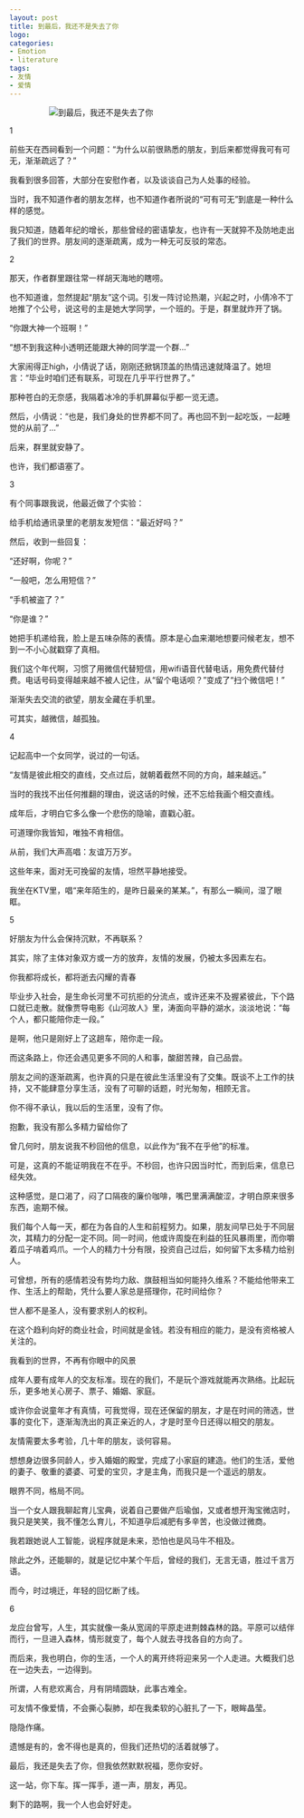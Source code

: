 ```yaml
---
layout: post
title: 到最后，我还不是失去了你
logo: 
categories:
- Emotion
- literature
tags:
- 友情
- 爱情
---
```




　　　　　![到最后，我还不是失去了你](http://image16.poco.cn/mypoco/myphoto/20160417/21/17898075620160417211000081_640.jpg)



1


前些天在西祠看到一个问题：“为什么以前很熟悉的朋友，到后来都觉得我可有可无，渐渐疏远了？”


我看到很多回答，大部分在安慰作者，以及谈谈自己为人处事的经验。


当时，我不知道作者的朋友怎样，也不知道作者所说的“可有可无”到底是一种什么样的感觉。


我只知道，随着年纪的增长，那些曾经的密语挚友，也许有一天就猝不及防地走出了我们的世界。朋友间的逐渐疏离，成为一种无可反驳的常态。



2


那天，作者群里跟往常一样胡天海地的瞎唠。


也不知道谁，忽然提起“朋友”这个词。引发一阵讨论热潮，兴起之时，小倩冷不丁地推了个公号，说这号的主是她大学同学，一个班的。于是，群里就炸开了锅。


“你跟大神一个班啊！”


“想不到我这种小透明还能跟大神的同学混一个群...”


大家闹得正high，小倩说了话，刚刚还掀锅顶盖的热情迅速就降温了。她坦言：“毕业时咱们还有联系，可现在几乎平行世界了。”


那种苍白的无奈感，我隔着冰冷的手机屏幕似乎都一览无遗。


然后，小倩说：“也是，我们身处的世界都不同了。再也回不到一起吃饭，一起睡觉的从前了...”


后来，群里就安静了。


也许，我们都语塞了。



3


有个同事跟我说，他最近做了个实验：


给手机给通讯录里的老朋友发短信：“最近好吗？”


然后，收到一些回复：


“还好啊，你呢？”


“一般吧，怎么用短信？”


“手机被盗了？”


“你是谁？”


她把手机递给我，脸上是五味杂陈的表情。原本是心血来潮地想要问候老友，想不到一不小心就戳穿了真相。


我们这个年代啊，习惯了用微信代替短信，用wifi语音代替电话，用免费代替付费。电话号码变得越来越不被人记住，从“留个电话呗？”变成了“扫个微信吧！”


渐渐失去交流的欲望，朋友全藏在手机里。


可其实，越微信，越孤独。


4


记起高中一个女同学，说过的一句话。


“友情是彼此相交的直线，交点过后，就朝着截然不同的方向，越来越远。”


当时的我找不出任何推翻的理由，说这话的时候，还不忘给我画个相交直线。


成年后，才明白它多么像一个悲伤的隐喻，直戳心脏。


可道理你我皆知，唯独不肯相信。


从前，我们大声高唱：友谊万万岁。


这些年来，面对无可挽留的友情，坦然平静地接受。


我坐在KTV里，唱“来年陌生的，是昨日最亲的某某。”，有那么一瞬间，湿了眼眶。



5


好朋友为什么会保持沉默，不再联系？


其实，除了主体对象双方或一方的放弃，友情的发展，仍被太多因素左右。


你我都将成长，都将逝去闪耀的青春



毕业步入社会，是生命长河里不可抗拒的分流点，或许还来不及握紧彼此，下个路口就已走散。就像贾导电影《山河故人》里，涛面向平静的湖水，淡淡地说：“每个人，都只能陪你走一段。”


是啊，他只是刚好上了这趟车，陪你走一段。


而这条路上，你还会遇见更多不同的人和事，酸甜苦辣，自己品尝。


朋友之间的逐渐疏离，也许真的只是在彼此生活里没有了交集。既谈不上工作的扶持，又不能肆意分享生活，没有了可聊的话题，时光匆匆，相顾无言。


你不得不承认，我以后的生活里，没有了你。


抱歉，我没有那么多精力留给你了



曾几何时，朋友说我不秒回他的信息，以此作为“我不在乎他”的标准。


可是，这真的不能证明我在不在乎。不秒回，也许只因当时忙，而到后来，信息已经失效。


这种感觉，是口渴了，闷了口隔夜的廉价咖啡，嘴巴里满满酸涩，才明白原来很多东西，逾期不候。


我们每个人每一天，都在为各自的人生和前程努力。如果，朋友间早已处于不同层次，其精力的分配一定不同。同一时间，他或许周旋在利益的狂风暴雨里，而你嚼着瓜子啃着鸡爪。一个人的精力十分有限，投资自己过后，如何留下太多精力给别人。


可曾想，所有的感情若没有势均力敌、旗鼓相当如何能持久维系？不能给他带来工作、生活上的帮助，凭什么要人家总是搭理你，花时间给你？


世人都不是圣人，没有要求别人的权利。


在这个趋利向好的商业社会，时间就是金钱。若没有相应的能力，是没有资格被人关注的。


我看到的世界，不再有你眼中的风景


成年人要有成年人的交友标准。现在的我们，不是玩个游戏就能再次熟络。比起玩乐，更多地关心房子、票子、婚姻、家庭。


或许你会说童年才有真情，可我觉得，现在还保留的朋友，才是在时间的筛选，世事的变化下，逐渐淘洗出的真正亲近的人，才是时至今日还得以相交的朋友。


友情需要太多考验，几十年的朋友，谈何容易。


想想身边很多同龄人，步入婚姻的殿堂，完成了小家庭的建造。他们的生活，爱他的妻子、敬重的婆婆、可爱的宝贝，才是主角，而我只是一个遥远的朋友。


眼界不同，格局不同。


当一个女人跟我聊起育儿宝典，说着自己要做产后瑜伽，又或者想开淘宝微店时，我只是笑笑，我不懂怎么育儿，不知道孕后减肥有多辛苦，也没做过微商。


我若跟她说人工智能，说程序就是未来，恐怕也是风马牛不相及。


除此之外，还能聊的，就是记忆中某个午后，曾经的我们，无言无语，胜过千言万语。


而今，时过境迁，年轻的回忆断了线。


6


龙应台曾写，人生，其实就像一条从宽阔的平原走进荆棘森林的路。平原可以结伴而行，一旦进入森林，情形就变了，每个人就去寻找各自的方向了。


而后来，我也明白，你的生活，一个人的离开终将迎来另一个人走进。大概我们总在一边失去，一边得到。


所谓，人有悲欢离合，月有阴晴圆缺，此事古难全。


可友情不像爱情，不会撕心裂肺，却在我柔软的心脏扎了一下，眼眸晶莹。


隐隐作痛。


遗憾是有的，舍不得也是真的，但我们还热切的活着就够了。


最后，我还是失去了你，但我依然默默祝福，愿你安好。


这一站，你下车。挥一挥手，道一声，朋友，再见。


剩下的路啊，我一个人也会好好走。

